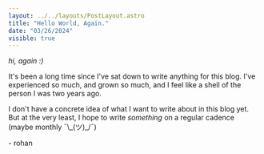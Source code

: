 ```yaml
---
layout: ../../layouts/PostLayout.astro
title: "Hello World, Again."
date: "03/26/2024"
visible: true 
---
```


*hi, again :)*

It's been a long time since I've sat down to write anything for this blog. I've experienced so much, and grown so much, and I feel like a shell of the person I was two years ago. 

I don't have a concrete idea of what I want to write about in this blog yet. But at the very least, I hope to write *something* on a regular cadence (maybe monthly ¯\\\_(ツ)_/¯)

\- rohan